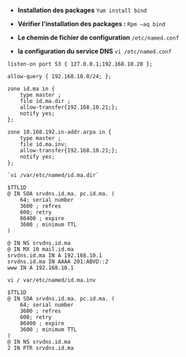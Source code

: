 - **Installation des packages**
	`Yum install bind`

- **Vérifier l'installation des packages :**
	`Rpm –aq bind`

- **Le chemin de fichier de configuration**
	`/etc/named.conf`

- **la configuration du service DNS**
	`vi /etc/named.conf`

```dns
listen-on port 53 { 127.0.0.1;192.168.10.20 };

allow-query { 192.168.10.0/24; };

zone id.ma in {
	type master ;
	file id.ma.dir ;
	allow-transfer{192.168.10.21;};
	notify yes;
};

zone 10.168.192.in-addr.arpa in {
	type master ;
	file id.ma.inv;
	allow-transfer{192.168.10.21;};
	notify yes;
};
```

	`vi /var/etc/named/id.ma.dir`
```dns
$TTL1D
@ IN SOA srvdns.id.ma. pc.id.ma. (
	64; serial number
	3600 ; refres
	600; retry
	86400 ; expire
	3600 ; minimum TTL
)

@ IN NS srvdns.id.ma
@ IN MX 10 mail.id.ma
srvdns.id.ma IN A 192.168.10.1
srvdns.id.ma IN AAAA 201:ABVD::2
www IN A 192.168.10.1
```

`vi / var/etc/named/id.ma.inv`
```
$TTL1D
@ IN SOA srvdns.id.ma. pc.id.ma. (
	64; serial number
	3600 ; refres
	600; retry
	86400 ; expire
	3600 ; minimum TTL
)
@ IN NS srvdns.id.ma
2 IN PTR srvdns.id.ma
```